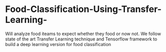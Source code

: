 # Food-Classification-Using-Transfer-Learning-
Will analyze food iteams to expect whether they food or now not. We follow state of the art Transfer Learning technique and Tensorflow framework to build a deep learning version for food classification
